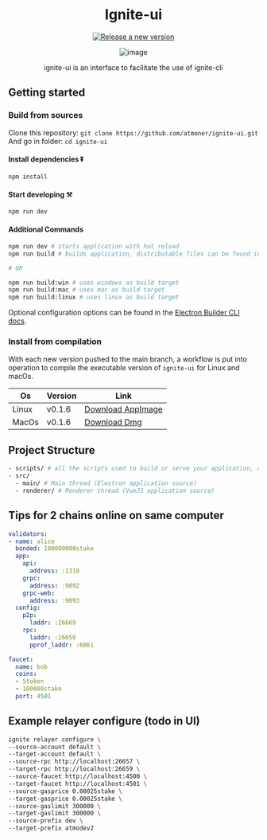 <div align="center"> 

# Ignite-ui

[![Release a new version](https://github.com/atmoner/ignite-ui/actions/workflows/release.yml/badge.svg)](https://github.com/atmoner/ignite-ui/actions/workflows/release.yml)  


![image](https://github.com/atmoner/ignite-ui/assets/1071490/cfb5c524-a64a-43a1-a23c-44b9e1c08c52)

ignite-ui is an interface to facilitate the use of ignite-cli  
 
 
</div>


## Getting started

### Build from sources  

Clone this repository: `git clone https://github.com/atmoner/ignite-ui.git`  
And go in folder: `cd ignite-ui`

#### Install dependencies ⏬

```bash
npm install
```

#### Start developing ⚒️

```bash
npm run dev
```

#### Additional Commands

```bash
npm run dev # starts application with hot reload
npm run build # builds application, distributable files can be found in "dist" folder

# OR

npm run build:win # uses windows as build target
npm run build:mac # uses mac as build target
npm run build:linux # uses linux as build target
```
Optional configuration options can be found in the [Electron Builder CLI docs](https://www.electron.build/cli.html).

### Install from compilation

With each new version pushed to the main branch, a workflow is put into operation to compile the executable version of ```ignite-ui``` for Linux and macOs.

| Os | Version | Link |
| ------ | ------ | ------ |
| Linux | v0.1.6 | [Download AppImage](https://github.com/atmoner/ignite-ui/releases/download/v0.1.6/ignite-ui-0.1.6.AppImage) |
| MacOs | v0.1.6 | [Download Dmg](https://github.com/atmoner/ignite-ui/releases/download/v0.1.6/ignite-ui-0.1.6.dmg) |
 



## Project Structure

```bash
- scripts/ # all the scripts used to build or serve your application, change as you like.
- src/
  - main/ # Main thread (Electron application source)
  - renderer/ # Renderer thread (VueJS application source)
```


## Tips for 2 chains online on same computer

 

``` yaml
validators:
- name: alice
  bonded: 100000000stake
  app:
    api:
      address: :1318
    grpc:
      address: :9092
    grpc-web:
      address: :9093
  config:
    p2p:
      laddr: :26669
    rpc:
      laddr: :26659
      pprof_laddr: :6061
```      
``` yaml
faucet:
  name: bob
  coins:
  - 5token
  - 100000stake
  port: 4501
``` 

## Example relayer configure (todo in UI)
``` bash
ignite relayer configure \
--source-account default \
--target-account default \
--source-rpc http://localhost:26657 \
--target-rpc http://localhost:26659 \
--source-faucet http://localhost:4500 \
--target-faucet http://localhost:4501 \
--source-gasprice 0.00025stake \
--target-gasprice 0.00025stake \
--source-gaslimit 300000 \
--target-gaslimit 300000 \
--source-prefix dev \
--target-prefix atmodev2
``` 
